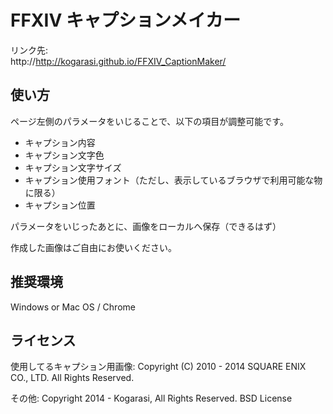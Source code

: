 # FFXIV キャプションメイカー

リンク先:  
http://http://kogarasi.github.io/FFXIV_CaptionMaker/

## 使い方

ページ左側のパラメータをいじることで、以下の項目が調整可能です。

* キャプション内容
* キャプション文字色
* キャプション文字サイズ
* キャプション使用フォント（ただし、表示しているブラウザで利用可能な物に限る）
* キャプション位置

パラメータをいじったあとに、画像をローカルへ保存（できるはず）

作成した画像はご自由にお使いください。

## 推奨環境

Windows or Mac OS / Chrome

## ライセンス

使用してるキャプション用画像:
Copyright (C) 2010 - 2014 SQUARE ENIX CO., LTD. All Rights Reserved.

その他:
Copyright 2014 - Kogarasi, All Rights Reserved.
BSD License
